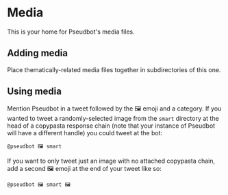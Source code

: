 # Media
This is your home for Pseudbot's media files.

## Adding media
Place thematically-related media files together in subdirectories of this one.

## Using media
Mention Pseudbot in a tweet followed by the 🖼 emoji and a category.  If you
wanted to tweet a randomly-selected image from the `smart` directory at the
head of a copypasta response chain (note that your instance of Pseudbot will
have a different handle) you could tweet at the bot:
```
@pseudbot 🖼 smart
```

If you want to only tweet just an image with no attached copypasta chain, add a
second 🖼 emoji at the end of your tweet like so:
```
@pseudbot 🖼 smart 🖼
```
